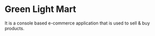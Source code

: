 # Green Light Mart
It is a console based e-commerce application that is used to sell & buy products.